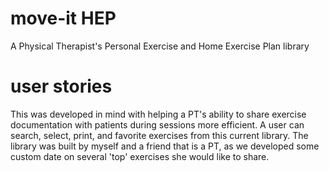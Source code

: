 # move-it HEP
A Physical Therapist's Personal Exercise and Home Exercise Plan library


# user stories
This was developed in mind with helping a PT's ability to share exercise documentation with patients during sessions more efficient. A user can search, select, print, and favorite exercises from this current library. The library was built by myself and a friend that is a PT, as we developed some custom date on several 'top' exercises she would like to share. 

